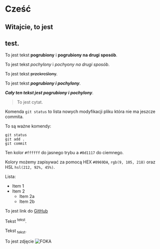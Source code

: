# Cześć

## Witajcie, to jest <H2> test.

To jest tekst **pogrubiony** i __pogrubiony na drugi sposób__.

To jest tekst *pochylony* i _pochyony na drugi sposób_.

To jest tekst ~~przekreślony~~.

To jest tekst **_pogrubiony i pochylony_**.

***Cały ten tekst jest pogrubiony i pochylony***.

>To jest cytat.

Komenda `git status` to lista nowych modyfikacji pliku która nie ma jeszcze commita.

To są ważne komendy:
```
git status
git add .
git commit
```

Ten kolor `#ffffff` do jasnego trybu a `#0d1117` do ciemnego.

Kolory możemy zapisywać za pomocą HEX `#0969DA`, `rgb(9, 105, 218)` oraz HSL `hsl(212, 92%, 45%)`.

Lista:
* Item 1
* Item 2
    * Item 2a
    * Item 2b

To jest link do [GitHub](http://github.com)

Tekst <sup>tekst</sup>.

Tekst <sub>tekst</sub>.

To jest zdjęcie ![FOKA](https://pixabay.com/images/id-2469335/)